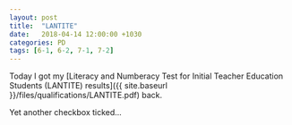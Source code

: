 ```yaml
---
layout: post
title:  "LANTITE"
date:   2018-04-14 12:00:00 +1030
categories: PD
tags: [6-1, 6-2, 7-1, 7-2]
---
```


Today I got my [Literacy and Numberacy Test for Initial Teacher Education Students (LANTITE) results]({{ site.baseurl }}/files/qualifications/LANTITE.pdf) back. 

Yet another checkbox ticked... 
